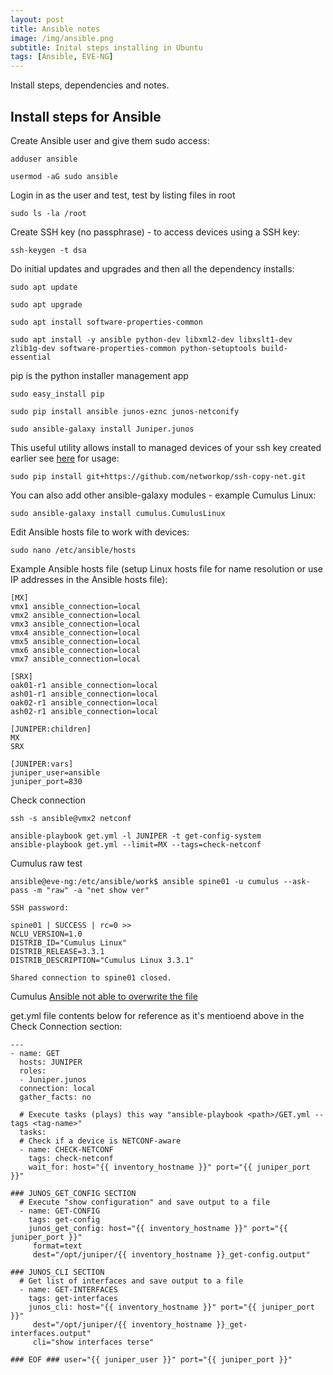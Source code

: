 ```yaml
---
layout: post
title: Ansible notes
image: /img/ansible.png
subtitle: Inital steps installing in Ubuntu
tags: [Ansible, EVE-NG]
---
```


Install steps, dependencies and notes.


## Install steps for Ansible

Create Ansible user and give them sudo access:

	adduser ansible

	usermod -aG sudo ansible

Login in as the user and test, test by listing files in root
	
	sudo ls -la /root

Create SSH key (no passphrase) - to access devices using a SSH key:

	ssh-keygen -t dsa

Do initial updates and upgrades and then all the dependency installs:
	
	sudo apt update

	sudo apt upgrade

	sudo apt install software-properties-common

	sudo apt install -y ansible python-dev libxml2-dev libxslt1-dev zlib1g-dev software-properties-common python-setuptools build-essential

pip is the python installer management app

	sudo easy_install pip

	sudo pip install ansible junos-eznc junos-netconify

	sudo ansible-galaxy install Juniper.junos

This useful utility allows install to managed devices of your ssh key created earlier see [here](https://github.com/networkop/ssh-copy-net) for usage:

	sudo pip install git+https://github.com/networkop/ssh-copy-net.git


You can also add other ansible-galaxy modules - example Cumulus Linux:
	
	sudo ansible-galaxy install cumulus.CumulusLinux


Edit Ansible hosts file to work with devices:

	sudo nano /etc/ansible/hosts

Example Ansible hosts file (setup Linux hosts file for name resolution or use IP addresses in the Ansible hosts file):
~~~
[MX]
vmx1 ansible_connection=local
vmx2 ansible_connection=local
vmx3 ansible_connection=local
vmx4 ansible_connection=local
vmx5 ansible_connection=local
vmx6 ansible_connection=local
vmx7 ansible_connection=local

[SRX]
oak01-r1 ansible_connection=local
ash01-r1 ansible_connection=local
oak02-r1 ansible_connection=local
ash02-r1 ansible_connection=local

[JUNIPER:children]
MX
SRX

[JUNIPER:vars]
juniper_user=ansible
juniper_port=830
~~~

Check connection

	ssh -s ansible@vmx2 netconf

	ansible-playbook get.yml -l JUNIPER -t get-config-system
	ansible-playbook get.yml --limit=MX --tags=check-netconf

Cumulus raw test
~~~
ansible@eve-ng:/etc/ansible/work$ ansible spine01 -u cumulus --ask-pass -m "raw" -a "net show ver"

SSH password:

spine01 | SUCCESS | rc=0 >>
NCLU_VERSION=1.0
DISTRIB_ID="Cumulus Linux"
DISTRIB_RELEASE=3.3.1
DISTRIB_DESCRIPTION="Cumulus Linux 3.3.1"

Shared connection to spine01 closed.
~~~

Cumulus [Ansible not able to overwrite the file](https://getsatisfaction.cumulusnetworks.com/cumulus/topics/ansible-not-able-to-overwrite-the-file)


get.yml file contents below for reference as it's mentioend above in the Check Connection section:

~~~
---
- name: GET
  hosts: JUNIPER
  roles:
  - Juniper.junos
  connection: local
  gather_facts: no

  # Execute tasks (plays) this way "ansible-playbook <path>/GET.yml --tags <tag-name>"
  tasks:
  # Check if a device is NETCONF-aware
  - name: CHECK-NETCONF
    tags: check-netconf
    wait_for: host="{{ inventory_hostname }}" port="{{ juniper_port }}"

### JUNOS_GET_CONFIG SECTION
  # Execute "show configuration" and save output to a file
  - name: GET-CONFIG
    tags: get-config
    junos_get_config: host="{{ inventory_hostname }}" port="{{ juniper_port }}"
     format=text
     dest="/opt/juniper/{{ inventory_hostname }}_get-config.output"

### JUNOS_CLI SECTION
  # Get list of interfaces and save output to a file
  - name: GET-INTERFACES
    tags: get-interfaces
    junos_cli: host="{{ inventory_hostname }}" port="{{ juniper_port }}"
     dest="/opt/juniper/{{ inventory_hostname }}_get-interfaces.output"
     cli="show interfaces terse"

### EOF ### user="{{ juniper_user }}" port="{{ juniper_port }}"
~~~
